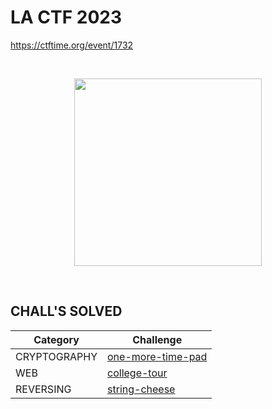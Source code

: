 # LA CTF 2023
https://ctftime.org/event/1732

<br>
<p align="center">
  <a href="https://lactf.uclaacm.com/" target="_blank">
    <img src="https://lactf.uclaacm.com/_next/static/media/LongLogoWavingTransparentBig.3127a039.gif" width="300">
  </a>
</p>

<br>

## CHALL'S SOLVED

| Category     | Challenge |
| ------------ | --------- |
| CRYPTOGRAPHY | [one-more-time-pad](https://github.com/nopedawn/CTF/tree/main/LACTF23/one-more-time-pad/#cryptoone-more-time-pad)
| WEB          | [college-tour](https://github.com/nopedawn/CTF/tree/main/LACTF23/college-tour/#webcollege-tour)
| REVERSING    | [string-cheese](https://github.com/nopedawn/CTF/tree/main/LACTF23/college-tour/#revstring-cheese)
